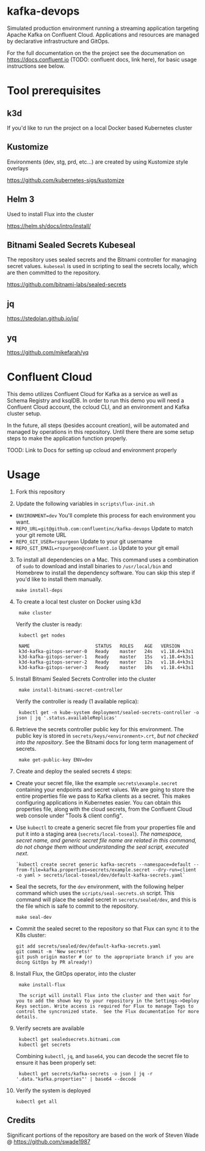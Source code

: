 # kafka-devops

Simulated production environment running a streaming application targeting Apache Kafka on Confluent Cloud.
Applications and resources are managed by declarative infrastructure and GitOps.

For the full documentation on the the project see the documenation on https://docs.confluent.io (TODO: confluent docs, link here), for basic usage instructions see below.

# Tool prerequisites

## k3d
If you'd like to run the project on a local Docker based Kubernetes cluster

## Kustomize
Environments (dev, stg, prd, etc...) are created by using Kustomize style overlays

https://github.com/kubernetes-sigs/kustomize

## Helm 3
Used to install Flux into the cluster

https://helm.sh/docs/intro/install/

## Bitnami Sealed Secrets Kubeseal
The repository uses sealed secrets and the Bitnami controller for managing secret values. `kubeseal` is used in scripting to seal the secrets locally, which are then committed to the repository.

https://github.com/bitnami-labs/sealed-secrets

## jq
https://stedolan.github.io/jq/

## yq
https://github.com/mikefarah/yq

# Confluent Cloud

This demo utilizes Confluent Cloud for Kafka as a service as well as Schema Registry and ksqlDB. In order to run this demo you will need a Confluent Cloud account, the ccloud CLI, and an environment and Kafka cluster setup. 

In the future, all steps (besides account creation), will be automated and managed by operations in this repository. Until there there are some setup steps to make the application function properly.

TOOD: Link to Docs for setting up ccloud and environment properly

# Usage 

1.  Fork this repository

2.  Update the following variables in `scripts\flux-init.sh`

  * `ENVIRONMENT=dev` You'll complete this process for each environment you want.
  * `REPO_URL=git@github.com:confluentinc/kafka-devops` Update to match your git remote URL
  * `REPO_GIT_USER=rspurgeon` Update to your git username
  * `REPO_GIT_EMAIL=rspurgeon@confluent.io` Update to your git email

3.  To install all dependencies on a Mac. This command uses a combination of `sudo` to download and install binaries to `/usr/local/bin` and Homebrew to install the dependency software.  You can skip this step if you'd like to install them manually.

		make install-deps 

4. To create a local test cluster on Docker using k3d

		make cluster

	Verify the cluster is ready:

		kubectl get nodes

		NAME                        STATUS   ROLES    AGE   VERSION
		k3d-kafka-gitops-server-0   Ready    master   24s   v1.18.4+k3s1
		k3d-kafka-gitops-server-1   Ready    master   15s   v1.18.4+k3s1
		k3d-kafka-gitops-server-2   Ready    master   12s   v1.18.4+k3s1
		k3d-kafka-gitops-server-3   Ready    master   10s   v1.18.4+k3s1 

5. Install Bitnami Sealed Secrets Controller into the cluster

		make install-bitnami-secret-controller

	Verify the controller is ready (1 available replica):

		kubectl get -n kube-system deployment/sealed-secrets-controller -o json | jq '.status.availableReplicas'

6. Retrieve the secrets controller public key for this environment. The public key is stored in `secrets/keys/<environment>.crt`, _but not checked into the repository_.  See the Bitnami docs for long term management of secrets.

		make get-public-key ENV=dev

7. Create and deploy the sealed secrets 4 steps:

  * Create your secret file, like the example `secrets\example.secret` containing your endpoints and secret values. We are going to store the entire properties file we pass to Kafka clients as a secret. This makes configuring applications in Kubernetes easier. You can obtain this properties file, along with the cloud secrets, from the Confluent Cloud web console under "Tools & client config".
  
  * Use `kubectl` to create a generic secret file from your properties file and put it into a staging area (`secrets/local-toseal`). _The namespace, secret name, and generic secret file name are related in this command, do not change them without understanding the seal script, executed next_.

		`kubectl create secret generic kafka-secrets --namespace=default --from-file=kafka.properties=secrets/example.secret --dry-run=client -o yaml > secrets/local-toseal/dev/default-kafka-secrets.yaml`

  * Seal the secrets, for the `dev` environment, with the following helper command which uses the `scripts/seal-secrets.sh` script. This command will place the sealed secret in `secrets/sealed/dev`, and this is the file which is safe to commit to the repository.

		make seal-dev

  * Commit the sealed secret to the repository so that Flux can sync it to the K8s cluster:

		git add secrets/sealed/dev/default-kafka-secrets.yaml
		git commit -m 'New secrets!'
		git push origin master # (or to the appropriate branch if you are doing GitOps by PR already!)

8. Install Flux, the GitOps operator, into the cluster

		make install-flux

		The script will install Flux into the cluster and then wait for you to add the shown key to your repository in the Settings->Deploy Keys section. Write access is required for Flux to manage Tags to control the syncronized state.  See the Flux documentation for more details.

9. Verify secrets are available

		kubectl get sealedsecrets.bitnami.com
		kubectl get secrets

	Combining `kubectl`, `jq`, and `base64`, you can decode the secret file to ensure it has been properly set:

		kubectl get secrets/kafka-secrets -o json | jq -r '.data."kafka.properties"' | base64 --decode

10. Verify the system is deployed

		kubectl get all

## Credits
Significant portions of the repository are based on the work of Steven Wade @ https://github.com/swade1987

